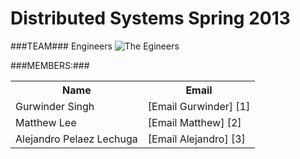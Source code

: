 # Distributed Systems Spring 2013 #


###TEAM###
Engineers
![The Egineers](http://i.imgur.com/eh6yF3T.jpg)

###MEMBERS:###

<table>
  <tr>
    <th>Name</th><th>Email</th>
  </tr>
  <tr>
    <td>Gurwinder Singh</td><td>[Email Gurwinder] [1]</td>
  </tr>
  <tr>
    <td>Matthew Lee</td><td>[Email Matthew] [2]</td>
  </tr>
  <tr>
    <td>Alejandro Pelaez Lechuga</td><td>[Email Alejandro] [3]</td>
  </tr>
</table>

  [1]: mailto:gsinghny@bu.edu      "Email Gurwinder"
  [2]: mailto:matt2lee@bu.edu  "Email Matthew"
  [3]: mailto:apelaez@bu.edu    "Email Alejandro"